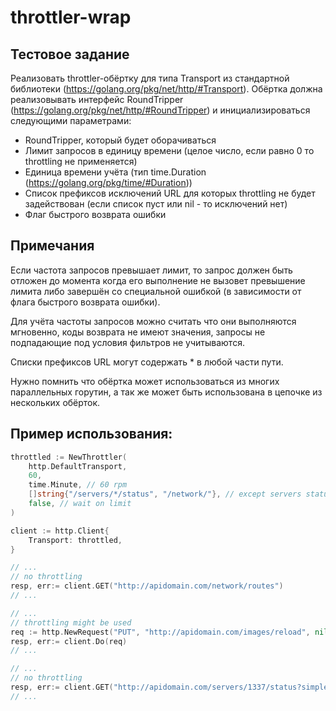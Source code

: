 # throttler-wrap

## Тестовое задание
Реализовать throttler-обёртку для типа Transport из стандартной библиотеки (https://golang.org/pkg/net/http/#Transport).
Обёртка должна реализовывать интерфейс RoundTripper (https://golang.org/pkg/net/http/#RoundTripper) и инициализироваться следующими параметрами:

- RoundTripper, который будет оборачиваться
- Лимит запросов в единицу времени (целое число, если равно 0 то throttling не применяется)
- Единица времени учёта (тип time.Duration (https://golang.org/pkg/time/#Duration))
- Список префиксов исключений URL для которых throttling не будет задействован (если список пуст или nil - то исключений нет)
- Флаг быстрого возврата ошибки

## Примечания
Если частота запросов превышает лимит, то запрос должен быть отложен до момента когда его выполнение не вызовет превышение лимита либо завершён со специальной ошибкой (в зависимости от флага быстрого возврата ошибки).

Для учёта частоты запросов можно считать что они выполняются мгновенно, коды возврата не имеют значения, запросы не подпадающие под условия фильтров не учитываются.

Списки префиксов URL могут содержать * в любой части пути.

Нужно помнить что обёртка может использоваться из многих параллельных горутин, а так же может быть использована в цепочке из нескольких обёрток.

## Пример использования:
```go
throttled := NewThrottler(
    http.DefaultTransport,
    60,
    time.Minute, // 60 rpm
    []string{"/servers/*/status", "/network/"}, // except servers status and network operations
    false, // wait on limit
)

client := http.Client{
    Transport: throttled,
}

// ...
// no throttling
resp, err:= client.GET("http://apidomain.com/network/routes") 
// ...

// ... 
// throttling might be used
req := http.NewRequest("PUT", "http://apidomain.com/images/reload", nil)
resp, err:= client.Do(req) 
// ...

// ...
// no throttling
resp, err:= client.GET("http://apidomain.com/servers/1337/status?simple=true") 
// ...
```
